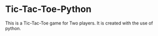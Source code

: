 # Tic-Tac-Toe-Python
This is a Tic-Tac-Toe game for Two players. It is created with the use of python.
